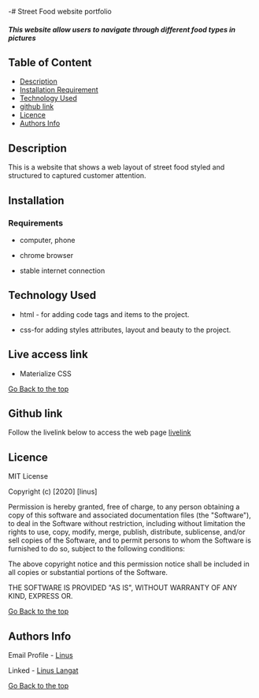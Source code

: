 -# Street Food website portfolio

##### This website allow users to navigate through different food types in pictures

## Table of Content

+ [Description](#description)
+ [Installation Requirement](#Installation)
+ [Technology Used](#technology-used)
+ [github link](#github-link)
+ [Licence](#licence)
+ [Authors Info](#author-Info)

## Description
<p>This is  a website that shows a web layout of street food styled and structured to captured customer attention.</p>

## Installation

### Requirements

* computer, phone

* chrome browser

* stable internet connection

## Technology Used
* html - for adding code tags and items to the project.

* css-for adding styles attributes, layout and beauty to the project.

## Live access link
* Materialize CSS

[Go Back to the top](#description)

## Github link
Follow the livelink below to access the web page
[livelink](https://lenus254.github.io/street-food/)

## Licence

MIT License

Copyright (c) [2020] [linus]

Permission is hereby granted, free of charge, to any person obtaining a copy
of this software and associated documentation files (the "Software"), to deal
in the Software without restriction, including without limitation the rights
to use, copy, modify, merge, publish, distribute, sublicense, and/or sell
copies of the Software, and to permit persons to whom the Software is
furnished to do so, subject to the following conditions:

The above copyright notice and this permission notice shall be included in all
copies or substantial portions of the Software.

THE SOFTWARE IS PROVIDED "AS IS", WITHOUT WARRANTY OF ANY KIND, EXPRESS OR.

[Go Back to the top](#description)

## Authors Info

Email Profile - [Linus](inus.cheruiyot@student.moringaschool.com)

Linked - [Linus Langat](inus.cheruiyot@student.moringaschool.com)

[Go Back to the top](#description)